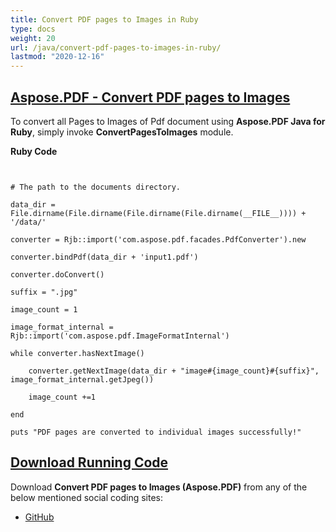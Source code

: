 ```yaml
---
title: Convert PDF pages to Images in Ruby
type: docs
weight: 20
url: /java/convert-pdf-pages-to-images-in-ruby/
lastmod: "2020-12-16"
---
```


## <ins>**Aspose.PDF - Convert PDF pages to Images**
To convert all Pages to Images of Pdf document using **Aspose.PDF Java for Ruby**, simply invoke **ConvertPagesToImages** module.

**Ruby Code**
```


# The path to the documents directory.

data_dir = File.dirname(File.dirname(File.dirname(File.dirname(__FILE__)))) + '/data/'

converter = Rjb::import('com.aspose.pdf.facades.PdfConverter').new

converter.bindPdf(data_dir + 'input1.pdf')

converter.doConvert()

suffix = ".jpg"

image_count = 1

image_format_internal = Rjb::import('com.aspose.pdf.ImageFormatInternal')

while converter.hasNextImage()

    converter.getNextImage(data_dir + "image#{image_count}#{suffix}", image_format_internal.getJpeg())

    image_count +=1

end

puts "PDF pages are converted to individual images successfully!"
```


## <ins>**Download Running Code**
Download **Convert PDF pages to Images (Aspose.PDF)** from any of the below mentioned social coding sites:

- [GitHub](https://github.com/aspose-pdf/Aspose.PDF-for-Java/blob/master/Plugins/Aspose_Pdf_Java_for_Ruby/lib/asposepdfjava/Converter/convertpagestoimages.rb)
